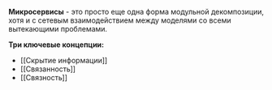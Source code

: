**Микросервисы** - это просто еще одна форма модульной декомпозиции, хотя и с сетевым взаимодействием между моделями со всеми вытекающими проблемами.

**Три ключевые концепции:**
- [[Скрытие информации]]
- [[Связанность]]
- [[Связность]]